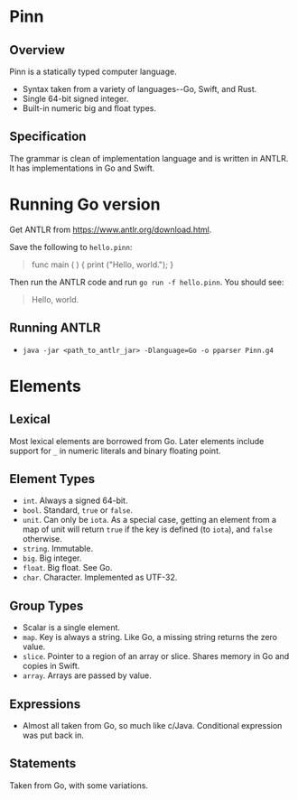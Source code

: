 Pinn
====

## Overview

Pinn is a statically typed computer language.

* Syntax taken from a variety of languages--Go, Swift, and Rust.
* Single 64-bit signed integer.
* Built-in numeric big and float types.

## Specification

The grammar is clean of implementation language and is written in ANTLR. It has implementations in Go and Swift.

Running Go version
=======

Get ANTLR from https://www.antlr.org/download.html.

Save the following to `hello.pinn`:

> func main ( ) {
> 	print ("Hello, world.");
> }

Then run the ANTLR code and run `go run -f hello.pinn`. You should see:

> Hello, world.

Running ANTLR
-------------

* `java -jar <path_to_antlr_jar> -Dlanguage=Go -o pparser Pinn.g4`

# Elements

## Lexical

Most lexical elements are borrowed from Go. Later elements include support for `_` in numeric literals and binary floating point.

## Element Types

* `int`. Always a signed 64-bit.
* `bool`. Standard, `true` or `false`.
* `unit`. Can only be `iota`. As a special case, getting an element from a map of unit will return `true` if the key is defined (to `iota`), and `false` otherwise.
* `string`. Immutable.
* `big`. Big integer.
* `float`. Big float. See Go.
* `char`. Character. Implemented as UTF-32.

## Group Types

* Scalar is a single element.
* `map`. Key is always a string. Like Go, a missing string returns the zero value.
* `slice`. Pointer to a region of an array or slice. Shares memory in Go and copies in Swift.
* `array`. Arrays are passed by value.

## Expressions

* Almost all taken from Go, so much like c/Java. Conditional expression was put back in.

## Statements

Taken from Go, with some variations.
